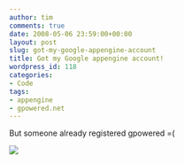 ```yaml
---
author: tim
comments: true
date: 2008-05-06 23:59:00+00:00
layout: post
slug: got-my-google-appengine-account
title: Got my Google appengine account!
wordpress_id: 118
categories:
- Code
tags:
- appengine
- gpowered.net
---
```


But someone already registered gpowered =(
  
  

[![](http://3.bp.blogspot.com/_Ng3QbVQfLZ8/SCDxA_mVqRI/AAAAAAAARz8/mPX39zsC2Vk/s400/no_gpowered.jpg)](http://3.bp.blogspot.com/_Ng3QbVQfLZ8/SCDxA_mVqRI/AAAAAAAARz8/mPX39zsC2Vk/s1600-h/no_gpowered.jpg)
